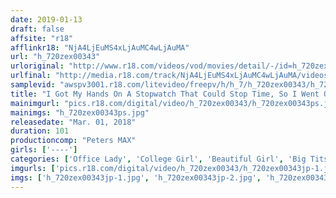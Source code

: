 ```yaml
---
date: 2019-01-13
draft: false
affsite: "r18"
afflinkr18: "NjA4LjEuMS4xLjAuMC4wLjAuMA"
url: "h_720zex00343"
urloriginal: "http://www.r18.com/videos/vod/movies/detail/-/id=h_720zex00343"
urlfinal: "http://media.r18.com/track/NjA4LjEuMS4xLjAuMC4wLjAuMA/videos/vod/movies/detail/-/id=h_720zex00343"
samplevid: "awspv3001.r18.com/litevideo/freepv/h/h_7/h_720zex00343/h_720zex00343_dmb_w.mp4"
title: "I Got My Hands On A Stopwatch That Could Stop Time, So I Went On The Women Only Train Car During The Morning Commute And Creampie Fucked All Of Them Until I Was Satisfied"
mainimgurl: "pics.r18.com/digital/video/h_720zex00343/h_720zex00343ps.jpg"
mainimgs: "h_720zex00343ps.jpg"
releasedate: "Mar. 01, 2018"
duration: 101
productioncomp: "Peters MAX"
girls: ['----']
categories: ['Office Lady', 'College Girl', 'Beautiful Girl', 'Big Tits', 'Shaved Pussy', 'Creampie', 'POV', 'Hi-Def']
imgurls: ['pics.r18.com/digital/video/h_720zex00343/h_720zex00343jp-1.jpg', 'pics.r18.com/digital/video/h_720zex00343/h_720zex00343jp-2.jpg', 'pics.r18.com/digital/video/h_720zex00343/h_720zex00343jp-3.jpg', 'pics.r18.com/digital/video/h_720zex00343/h_720zex00343jp-4.jpg', 'pics.r18.com/digital/video/h_720zex00343/h_720zex00343jp-5.jpg', 'pics.r18.com/digital/video/h_720zex00343/h_720zex00343jp-6.jpg', 'pics.r18.com/digital/video/h_720zex00343/h_720zex00343jp-7.jpg', 'pics.r18.com/digital/video/h_720zex00343/h_720zex00343jp-8.jpg', 'pics.r18.com/digital/video/h_720zex00343/h_720zex00343jp-9.jpg', 'pics.r18.com/digital/video/h_720zex00343/h_720zex00343jp-10.jpg', 'pics.r18.com/digital/video/h_720zex00343/h_720zex00343jp-11.jpg', 'pics.r18.com/digital/video/h_720zex00343/h_720zex00343jp-12.jpg', 'pics.r18.com/digital/video/h_720zex00343/h_720zex00343jp-13.jpg', 'pics.r18.com/digital/video/h_720zex00343/h_720zex00343jp-14.jpg', 'pics.r18.com/digital/video/h_720zex00343/h_720zex00343jp-15.jpg', 'pics.r18.com/digital/video/h_720zex00343/h_720zex00343jp-16.jpg', 'pics.r18.com/digital/video/h_720zex00343/h_720zex00343jp-17.jpg', 'pics.r18.com/digital/video/h_720zex00343/h_720zex00343jp-18.jpg', 'pics.r18.com/digital/video/h_720zex00343/h_720zex00343jp-19.jpg', 'pics.r18.com/digital/video/h_720zex00343/h_720zex00343jp-20.jpg']
imgs: ['h_720zex00343jp-1.jpg', 'h_720zex00343jp-2.jpg', 'h_720zex00343jp-3.jpg', 'h_720zex00343jp-4.jpg', 'h_720zex00343jp-5.jpg', 'h_720zex00343jp-6.jpg', 'h_720zex00343jp-7.jpg', 'h_720zex00343jp-8.jpg', 'h_720zex00343jp-9.jpg', 'h_720zex00343jp-10.jpg', 'h_720zex00343jp-11.jpg', 'h_720zex00343jp-12.jpg', 'h_720zex00343jp-13.jpg', 'h_720zex00343jp-14.jpg', 'h_720zex00343jp-15.jpg', 'h_720zex00343jp-16.jpg', 'h_720zex00343jp-17.jpg', 'h_720zex00343jp-18.jpg', 'h_720zex00343jp-19.jpg', 'h_720zex00343jp-20.jpg']
---
```

